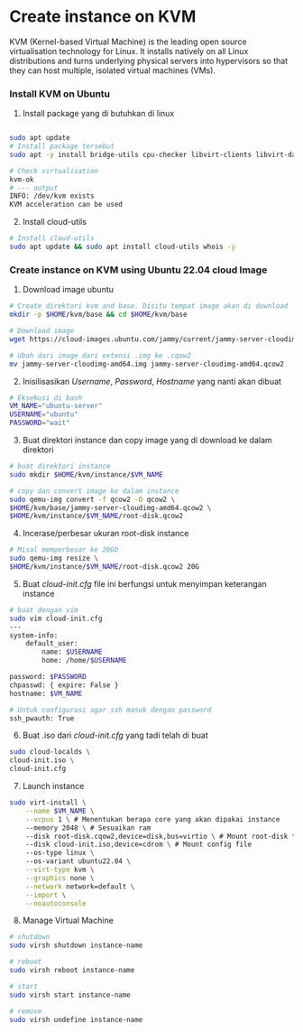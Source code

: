# Create instance on KVM

KVM (Kernel-based Virtual Machine) is the leading open source virtualisation technology for Linux. It installs natively on all Linux distributions and turns underlying physical servers into hypervisors so that they can host multiple, isolated virtual machines (VMs).

### Install KVM on Ubuntu
1. Install package yang di butuhkan di linux
```bash

sudo apt update
# Install package tersebut
sudo apt -y install bridge-utils cpu-checker libvirt-clients libvirt-daemon qemu qemu-kvm

# Check virtualisation
kvm-ok 
# --- output
INFO: /dev/kvm exists
KVM acceleration can be used
```

2. Install cloud-utils
```bash
# Install cloud-utils
sudo apt update && sudo apt install cloud-utils whois -y
```

### Create instance on KVM using Ubuntu 22.04 cloud Image

1. Download image ubuntu 
```bash
# Create direktori kvm and base. Disitu tempat image akan di download
mkdir -p $HOME/kvm/base && cd $HOME/kvm/base

# Download image 
wget https://cloud-images.ubuntu.com/jammy/current/jammy-server-cloudimg-amd64.img

# Ubah dari image dari extensi .img ke .cqow2
mv jammy-server-cloudimg-amd64.img jammy-server-cloudimg-amd64.qcow2

```
2. Inisilisasikan _Username_, _Password_, _Hostname_ yang nanti akan dibuat 
```bash
# Eksekusi di bash
VM_NAME="ubuntu-server"
USERNAME="ubuntu"
PASSWORD="wait"
```

3. Buat direktori instance dan copy image yang di download ke dalam direktori
```bash
# buat direktori instance
sudo mkdir $HOME/kvm/instance/$VM_NAME

# copy dan convert image ke dalam instance
sudo qemu-img convert -f qcow2 -O qcow2 \
$HOME/kvm/base/jammy-server-cloudimg-amd64.qcow2 \
$HOME/kvm/instance/$VM_NAME/root-disk.qcow2 

```

4. Incerase/perbesar ukuran root-disk instance
```bash
# Misal memperbesar ke 20Gb
sudo qemu-img resize \
$HOME/kvm/instance/$VM_NAME/root-disk.qcow2 20G
```

5. Buat _cloud-init.cfg_ file ini berfungsi untuk menyimpan keterangan instance
```bash
# buat dengan vim
sudo vim cloud-init.cfg
---
system-info:
    default_user:
        name: $USERNAME
        home: /home/$USERNAME

password: $PASSWORD
chpasswd: { expire: False }
hostname: $VM_NAME

# Untuk configurasi agar ssh masuk dengan password
ssh_pwauth: True
```

6. Buat .iso dari _cloud-init.cfg_ yang tadi telah di buat 
```bash
sudo cloud-localds \
cloud-init.iso \ 
cloud-init.cfg
```

7. Launch instance
```bash
sudo virt-install \
    --name $VM_NAME \
    --vcpus 1 \ # Menentukan berapa core yang akan dipakai instance
    --memory 2048 \ # Sesuaikan ram
    --disk root-disk.cqow2,device=disk,bus=virtio \ # Mount root-disk terlebih dahulu
    --disk cloud-init.iso,device=cdrom \ # Mount config file
    --os-type linux \ 
    --os-variant ubuntu22.04 \
    --virt-type kvm \
    --graphics none \
    --network network=default \
    --import \
    --noautoconsole
```

8. Manage Virtual Machine
```bash
# shutdown
sudo virsh shutdown instance-name

# reboot
sudo virsh reboot instance-name

# start
sudo virsh start instance-name

# remove
sudo virsh undefine instance-name
```
